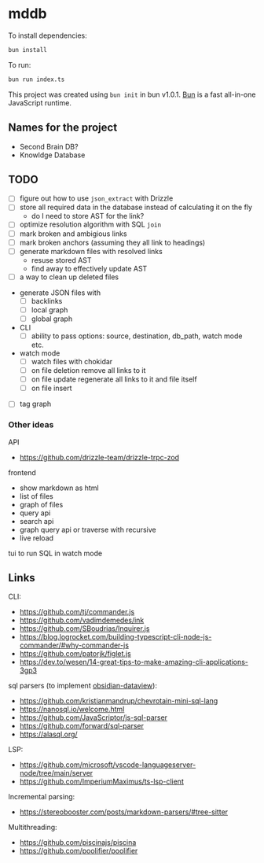 # mddb

To install dependencies:

```bash
bun install
```

To run:

```bash
bun run index.ts
```

This project was created using `bun init` in bun v1.0.1. [Bun](https://bun.sh) is a fast all-in-one JavaScript runtime.

## Names for the project

- Second Brain DB?
- Knowldge Database

## TODO

- [ ] figure out how to use `json_extract` with Drizzle
- [ ] store all required data in the database instead of calculating it on the fly
  - do I need to store AST for the link?
- [ ] optimize resolution algorithm with SQL `join`
- [ ] mark broken and ambigious links
- [ ] mark broken anchors (assuming they all link to headings)
- [ ] generate markdown files with resolved links
  - resuse stored AST
  - find away to effectively update AST
- [ ] a way to clean up deleted files
- generate JSON files with
  - [ ] backlinks
  - [ ] local graph
  - [ ] global graph
- CLI
  - [ ] ability to pass options: source, destination, db_path, watch mode etc.
- watch mode
  - [ ] watch files with chokidar
  - [ ] on file deletion remove all links to it
  - [ ] on file update regenerate all links to it and file itself
  - [ ] on file insert
- [ ] tag graph

### Other ideas

API

- https://github.com/drizzle-team/drizzle-trpc-zod

frontend

- show markdown as html
- list of files
- graph of files
- query api
- search api
- graph query api or traverse with recursive
- live reload

tui to run SQL in watch mode

## Links

CLI:

- https://github.com/tj/commander.js
- https://github.com/vadimdemedes/ink
- https://github.com/SBoudrias/Inquirer.js
- https://blog.logrocket.com/building-typescript-cli-node-js-commander/#why-commander-js
- https://github.com/patorjk/figlet.js
- https://dev.to/wesen/14-great-tips-to-make-amazing-cli-applications-3gp3

sql parsers (to implement [obsidian-dataview](https://github.com/blacksmithgu/obsidian-dataview)):

- https://github.com/kristianmandrup/chevrotain-mini-sql-lang
- https://nanosql.io/welcome.html
- https://github.com/JavaScriptor/js-sql-parser
- https://github.com/forward/sql-parser
- https://alasql.org/

LSP:

- https://github.com/microsoft/vscode-languageserver-node/tree/main/server
- https://github.com/ImperiumMaximus/ts-lsp-client

Incremental parsing:

- https://stereobooster.com/posts/markdown-parsers/#tree-sitter

Multithreading:

- https://github.com/piscinajs/piscina
- https://github.com/poolifier/poolifier
